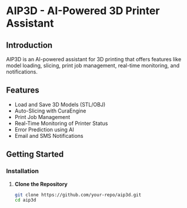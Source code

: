 # AIP3D - AI-Powered 3D Printer Assistant

## Introduction
AIP3D is an AI-powered assistant for 3D printing that offers features like model loading, slicing, print job management, real-time monitoring, and notifications.

## Features
- Load and Save 3D Models (STL/OBJ)
- Auto-Slicing with CuraEngine
- Print Job Management
- Real-Time Monitoring of Printer Status
- Error Prediction using AI
- Email and SMS Notifications

## Getting Started

### Installation

1. **Clone the Repository**
   ```bash
   git clone https://github.com/your-repo/aip3d.git
   cd aip3d
